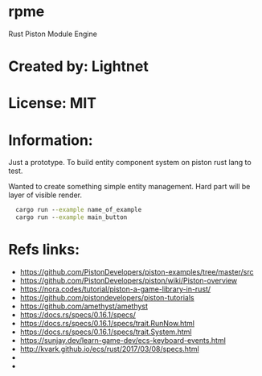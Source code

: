 # rpme
  Rust
  Piston
  Module
  Engine

# Created by: Lightnet

# License: MIT

# Information:
  Just a prototype. To build entity component system on piston rust lang to test.

  Wanted to create something simple entity management.
  Hard part will be layer of visible render.

```cmd
  cargo run --example name_of_example
  cargo run --example main_button
```

# Refs links:
 * https://github.com/PistonDevelopers/piston-examples/tree/master/src
 * https://github.com/PistonDevelopers/piston/wiki/Piston-overview
 * https://nora.codes/tutorial/piston-a-game-library-in-rust/
 * https://github.com/pistondevelopers/piston-tutorials
 * https://github.com/amethyst/amethyst
 * https://docs.rs/specs/0.16.1/specs/
 * https://docs.rs/specs/0.16.1/specs/trait.RunNow.html
 * https://docs.rs/specs/0.16.1/specs/trait.System.html
 * https://sunjay.dev/learn-game-dev/ecs-keyboard-events.html
 * http://kvark.github.io/ecs/rust/2017/03/08/specs.html
 * 
 * 
